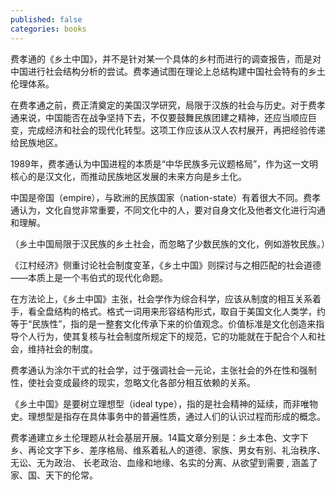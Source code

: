 ```yaml
---
published: false
categories: books
---
```

费孝通的《乡土中国》，并不是针对某一个具体的乡村而进行的调查报告，而是对中国进行社会结构分析的尝试。费孝通试图在理论上总结构建中国社会特有的乡土伦理体系。

在费孝通之前，费正清奠定的美国汉学研究，局限于汉族的社会与历史。对于费孝通来说，中国能否在战争坚持下去，不仅要鼓舞民族团建之精神，还应当顺应巨变，完成经济和社会的现代化转型。这项工作应该从汉人农村展开，再把经验传递给民族地区。

1989年，费孝通认为中国进程的本质是“中华民族多元议题格局”，作为这一文明核心的是汉文化，而推动民族地区发展的未来方向是乡土化。

中国是帝国（empire），与欧洲的民族国家（nation-state）有着很大不同。费孝通认为，文化自觉非常重要，不同文化中的人，要对自身文化及他者文化进行沟通和理解。

（乡土中国局限于汉民族的乡土社会，而忽略了少数民族的文化，例如游牧民族。）

《江村经济》侧重讨论社会制度变革，《乡土中国》则探讨与之相匹配的社会道德——本质上是一个韦伯式的现代化命题。

在方法论上，《乡土中国》主张，社会学作为综合科学，应该从制度的相互关系着手，看全盘结构的格式。格式一词用来形容结构形式，取自于美国文化人类学，约等于“民族性”，指的是一整套文化传承下来的价值观念。价值标准是文化创造来指导个人行为，使其复核与社会制度所规定下的规范，它的功能就在于配合个人和社会，维持社会的制度。

费孝通认为涂尔干式的社会学，过于强调社会一元论，主张社会的外在性和强制性，使社会变成最终的现实，忽略文化各部分相互依赖的关系。

《乡土中国》是要树立理想型（ideal type），指的是社会精神的延续，而非唯物史。理想型是指存在具体事务中的普遍性质，通过人们的认识过程而形成的概念。

费孝通建立乡土伦理题从社会基层开展。14篇文章分别是：乡土本色、文字下乡、再论文字下乡、差序格局、维系着私人的道德、家族、男女有别、礼治秩序、无讼、无为政治、 长老政治、血缘和地缘、名实的分离、从欲望到需要 , 涵盖了家、国、天下的伦常。
